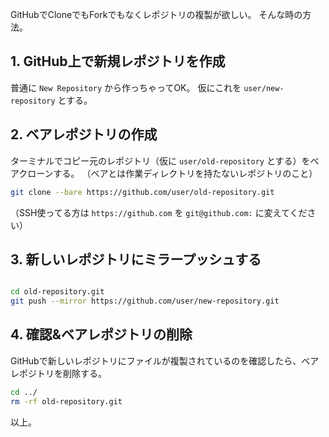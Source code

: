 GitHubでCloneでもForkでもなくレポジトリの複製が欲しい。
そんな時の方法。

## 1. GitHub上で新規レポジトリを作成

普通に `New Repository` から作っちゃってOK。
仮にこれを `user/new-repository` とする。

## 2. ベアレポジトリの作成

ターミナルでコピー元のレポジトリ（仮に `user/old-repository` とする）をベアクローンする。
（ベアとは作業ディレクトリを持たないレポジトリのこと）

```bash
git clone --bare https://github.com/user/old-repository.git
```

（SSH使ってる方は `https://github.com` を `git@github.com:` に変えてください）

## 3. 新しいレポジトリにミラープッシュする

```bash

cd old-repository.git
git push --mirror https://github.com/user/new-repository.git
```

## 4. 確認&ベアレポジトリの削除

GitHubで新しいレポジトリにファイルが複製されているのを確認したら、ベアレポジトリを削除する。

```bash
cd ../
rm -rf old-repository.git
```

以上。